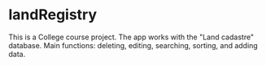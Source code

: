 # landRegistry
This is a College course project. The app works with the "Land cadastre" database. Main functions: deleting, editing, searching, sorting, and adding data.
